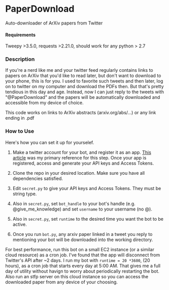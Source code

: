 # PaperDownload
Auto-downloader of ArXiv papers from Twitter

#### Requirements
Tweepy >3.5.0, requests >2.21.0, should work for any python > 2.7

### Description
If you're a nerd like me and your twitter feed regularly contains links to papers on ArXiv that you'd like to read later, but don't want to download to your phone, this is for you. I used to favorite such tweets and then later, log on to twitter on my computer and download the PDFs then. But that's pretty tendious in this day and age. Instead, now I can just reply to the tweets with "@PaperDownload" and the papers will be automatically downloaded and accessible from my device of choice.

This code works on links to ArXiv abstracts (arxiv.org/abs/...)  or any link ending in .pdf

### How to Use

Here's how you can set it up for yourselef.

1. Make a twitter account for your bot, and register it as an app. [This article](https://scotch.io/tutorials/build-a-tweet-bot-with-python) was my primary reference for this step. Once your app is registered, access and generate your API keys and Access Tokens.

2. Clone the repo in your desired location. Make sure you have all dependencies satisfied.

3. Edit `secret.py` to give your API keys and Access Tokens. They must be string type.

4. Also in `secret.py`, set `bot_handle` to your bot's handle (e.g. @give_me_knowledge) and set `username` to your username (no @).

5. Also in `secret.py`, set `runtime` to the desired time you want the bot to be active.

5. Once you run `bot.py`, any arxiv paper linked in a tweet you reply to mentioning your bot will be downloaded into the working directory.

For best performance, run this bot on a small EC2 instance (or a similar cloud resource) as a cron job. I've found that the app will disconnect from Twitter's API after ~2 days. I run my bot with `runtime = 20 *3600`, (20 hours), as a cron job that starts every day at 5:00 AM. That gives me a full day of utility without havign to worry about periodically restarting the bot. Also run an stfp server on this cloud instance so you can access the downloaded paper from any device of your choosing.
